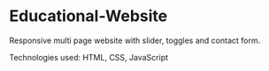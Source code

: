 # Educational-Website
Responsive multi page website with slider, toggles and contact form.

Technologies used: HTML, CSS, JavaScript
